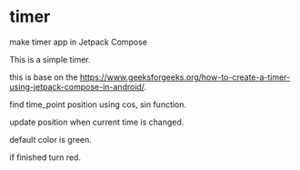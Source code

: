 # timer
make timer app in Jetpack Compose

This is a simple timer. 

this is base on the https://www.geeksforgeeks.org/how-to-create-a-timer-using-jetpack-compose-in-android/.

find time_point position using cos, sin function.

update position when current time is changed.

default color is green.

if finished turn red.




